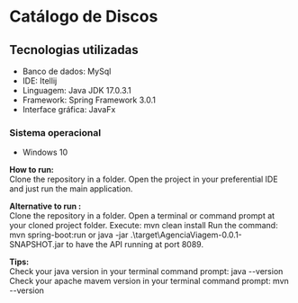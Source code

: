 # Catálogo de Discos

## Tecnologias utilizadas
- Banco de dados: MySql
- IDE: Itellij
- Linguagem: Java JDK 17.0.3.1
- Framework: Spring Framework 3.0.1
- Interface gráfica: JavaFx

### Sistema operacional
- Windows 10

**How to run:**<br>
Clone the repository in a folder.
Open the project in your preferential IDE and just run the main application.

**Alternative to run :**<br>
Clone the repository in a folder.
Open a terminal or command prompt at your cloned project folder.
Execute: mvn clean install
Run the command: mvn spring-boot:run or java -jar .\target\AgenciaViagem-0.0.1-SNAPSHOT.jar to have the API running at port 8089.

**Tips:**<br>
Check your java version in your terminal command prompt: java --version
Check your apache mavem version in your terminal command prompt: mvn --version